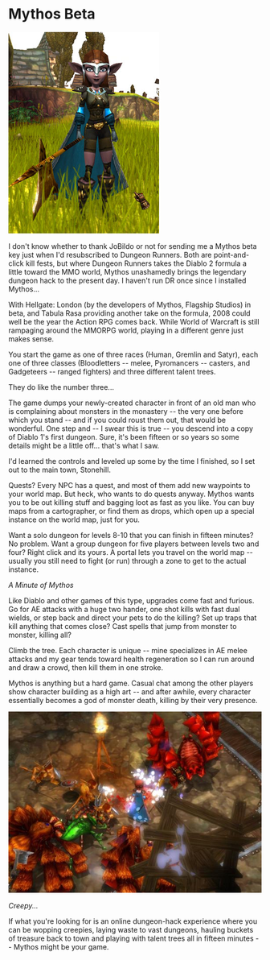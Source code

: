 # Mythos Beta

![](../uploads/2007/10/mythos-nash2.jpg)

I don't know whether to thank JoBildo or not for sending me a Mythos beta key just when I'd resubscribed to Dungeon Runners. Both are point-and-click kill fests, but where Dungeon Runners takes the Diablo 2 formula a little toward the MMO world, Mythos unashamedly brings the legendary dungeon hack to the present day. I haven't run DR once since I installed Mythos...

With Hellgate: London (by the developers of Mythos, Flagship Studios) in beta, and Tabula Rasa providing another take on the formula, 2008 could well be the year the Action RPG comes back. While World of Warcraft is still rampaging around the MMORPG world, playing in a different genre just makes sense.

You start the game as one of three races (Human, Gremlin and Satyr), each one of three classes (Bloodletters -- melee, Pyromancers -- casters, and Gadgeteers -- ranged fighters) and three different talent trees.

They do like the number three...

The game dumps your newly-created character in front of an old man who is complaining about monsters in the monastery -- the very one before which you stand -- and if you could roust them out, that would be wonderful. One step and -- I swear this is true -- you descend into a copy of Diablo 1's first dungeon. Sure, it's been fifteen or so years so some details might be a little off... that's what I saw.

I'd learned the controls and leveled up some by the time I finished, so I set out to the main town, Stonehill.

Quests? Every NPC has a quest, and most of them add new waypoints to your world map. But heck, who wants to do quests anyway. Mythos wants you to be out killing stuff and bagging loot as fast as you like. You can buy maps from a cartographer, or find them as drops, which open up a special instance on the world map, just for you.

Want a solo dungeon for levels 8-10 that you can finish in fifteen minutes? No problem. Want a group dungeon for five players between levels two and four? Right click and its yours. A portal lets you travel on the world map -- usually you still need to fight (or run) through a zone to get to the actual instance.


  
*A Minute of Mythos*

Like Diablo and other games of this type, upgrades come fast and furious. Go for AE attacks with a huge two hander, one shot kills with fast dual wields, or step back and direct your pets to do the killing? Set up traps that kill anything that comes close? Cast spells that jump from monster to monster, killing all?

Climb the tree. Each character is unique -- mine specializes in AE melee attacks and my gear tends toward health regeneration so I can run around and draw a crowd, then kill them in one stroke.

Mythos is anything but a hard game. Casual chat among the other players show character building as a high art -- and after awhile, every character essentially becomes a god of monster death, killing by their very presence.

![](../uploads/2007/10/mythos-fight.jpg)
  
*Creepy...*

If what you're looking for is an online dungeon-hack experience where you can be wopping creepies, laying waste to vast dungeons, hauling buckets of treasure back to town and playing with talent trees all in fifteen minutes -- Mythos might be your game.

